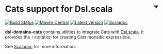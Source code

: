 # Cats support for Dsl.scala <a href="http://thoughtworks.com/"><img align="right" src="https://www.thoughtworks.com/imgs/tw-logo.png" title="ThoughtWorks" height="15"/></a>

[![Build Status](https://travis-ci.org/ThoughtWorksInc/dsl-domains-cats.svg?branch=master)](https://travis-ci.org/ThoughtWorksInc/dsl-domains-cats)
[![Maven Central](https://img.shields.io/maven-central/v/com.thoughtworks.dsl/domains-cats_2.12.svg?label=Maven%20Central)](https://search.maven.org/artifact/com.thoughtworks.dsl/domains-cats_2.12)
[![Latest version](https://index.scala-lang.org/ThoughtWorksInc/dsl-domains-cats/latest.svg)](https://index.scala-lang.org/ThoughtWorksInc/dsl-domains-cats)
[![Scaladoc](https://javadoc.io/badge/com.thoughtworks.dsl/domains-cats_2.12.svg?label=scaladoc)](https://javadoc.io/page/com.thoughtworks.dsl/domains-cats_2.12/latest/com/thoughtworks/dsl/domains/cats$.html)

**dsl-domains-cats** contains utilities to integrate Cats with [Dsl.scala](https://github.com/ThoughtWorksInc/Dsl.scala). It provides the `!`-notation for creating Cats monadic expressions.

See [Scaladoc](https://javadoc.io/page/com.thoughtworks.dsl/domains-cats_2.12/latest/com/thoughtworks/dsl/domains/cats$.html) for more information.
